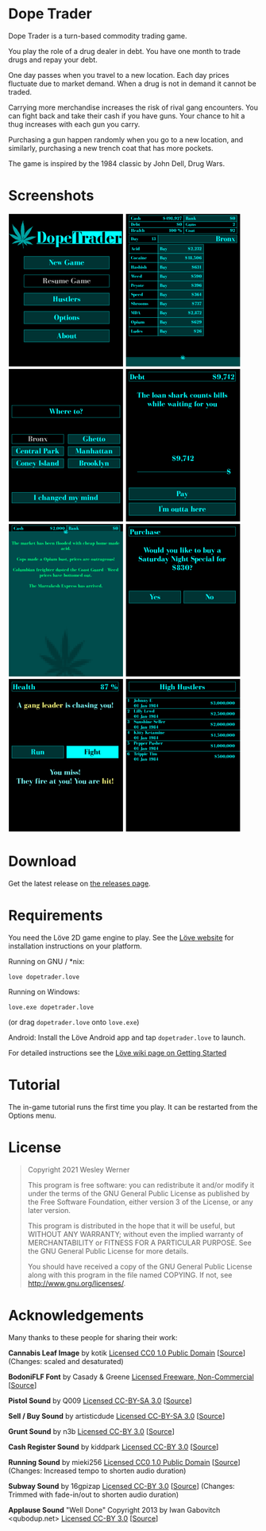# Dope Trader

Dope Trader is a turn-based commodity trading game.

You play the role of a drug dealer in debt. You have one month to trade drugs and repay your debt.

One day passes when you travel to a new location. Each day prices fluctuate due to market demand. When a drug is not in demand it cannot be traded.

Carrying more merchandise increases the risk of rival gang encounters. You can fight back and take their cash if you have guns. Your chance to hit a thug increases with each gun you carry.

Purchasing a gun happen randomly when you go to a new location, and similarly, purchasing a new trench coat that has more pockets.

The game is inspired by the 1984 classic by John Dell, Drug Wars.

# Screenshots

[![image](screenshots/menu_thumb.png)](screenshots/menu.png)
[![image](screenshots/trading_thumb.png)](screenshots/trading.png)
[![image](screenshots/jet_thumb.png)](screenshots/jet.png)
[![image](screenshots/loanshark_thumb.png)](screenshots/loanshark.png)
[![image](screenshots/messages_thumb.png)](screenshots/messages.png)
[![image](screenshots/purchase_thumb.png)](screenshots/purchase.png)
[![image](screenshots/thugs_thumb.png)](screenshots/thugs.png)
[![image](screenshots/scores_thumb.png)](screenshots/scores.png)

# Download

Get the latest release on [the releases page](https://github.com/wesleywerner/dopetrader/releases).

# Requirements

You need the Löve 2D game engine to play. See the [Löve website](https://love2d.org) for installation instructions on your platform.

Running on GNU / *nix:

```
love dopetrader.love
```

Running on Windows:

```
love.exe dopetrader.love
```

(or drag `dopetrader.love` onto `love.exe`)

Android: Install the Löve Android app and tap `dopetrader.love` to launch.

For detailed instructions see the [Löve wiki page on Getting Started](https://love2d.org/wiki/Getting_Started)

# Tutorial

The in-game tutorial runs the first time you play. It can be restarted from the Options menu.

# License

> Copyright 2021 Wesley Werner
>
> This program is free software: you can redistribute it and/or modify
> it under the terms of the GNU General Public License as published by
> the Free Software Foundation, either version 3 of the License, or
> any later version.
>
> This program is distributed in the hope that it will be useful,
> but WITHOUT ANY WARRANTY; without even the implied warranty of
> MERCHANTABILITY or FITNESS FOR A PARTICULAR PURPOSE.  See the
> GNU General Public License for more details.
>
> You should have received a copy of the GNU General Public License
> along with this program in the file named COPYING.
> If not, see http://www.gnu.org/licenses/.

# Acknowledgements

Many thanks to these people for sharing their work:

**Cannabis Leaf Image**
by kotik
[Licensed CC0 1.0 Public Domain](http://creativecommons.org/publicdomain/zero/1.0/)
[[Source](https://openclipart.org/detail/3579/cannabis)]
(Changes: scaled and desaturated)

**BodoniFLF Font**
by Casady & Greene
[Licensed Freeware, Non-Commercial](https://www.fontspace.com/help#license-2)
[[Source](https://www.fontspace.com/bodoniflf-font-f1202)]

**Pistol Sound**
by Q009
[Licensed CC-BY-SA 3.0](http://creativecommons.org/licenses/by-sa/3.0/)
[[Source](https://opengameart.org/content/q009s-weapon-sounds)]

**Sell / Buy Sound**
by artisticdude
[Licensed CC-BY-SA 3.0](http://creativecommons.org/licenses/by-sa/3.0/)
[[Source](https://opengameart.org/content/inventory-sound-effects)]

**Grunt Sound**
by n3b
[Licensed CC-BY 3.0](http://creativecommons.org/licenses/by/3.0/)
[[Source](https://opengameart.org/content/grunt)]

**Cash Register Sound**
by kiddpark
[Licensed CC-BY 3.0](http://creativecommons.org/licenses/by/3.0/)
[[Source](https://freesound.org/people/kiddpark/sounds/201159/)]

**Running Sound**
by mieki256
[Licensed CC0 1.0 Public Domain](http://creativecommons.org/publicdomain/zero/1.0/)
[[Source](https://opengameart.org/content/jump-and-run-and-stand)]
(Changes: Increased tempo to shorten audio duration)

**Subway Sound**
by 16gpizap
[Licensed CC-BY 3.0](http://creativecommons.org/licenses/by/3.0/)
[[Source](https://freesound.org/people/16gpizap/sounds/499424/)]
(Changes: Trimmed with fade-in/out to shorten audio duration)

**Applause Sound**
"Well Done" Copyright 2013 by Iwan Gabovitch <qubodup.net>
[Licensed CC-BY 3.0](http://creativecommons.org/licenses/by/3.0/)
[[Source](https://opengameart.org/content/well-done)]
